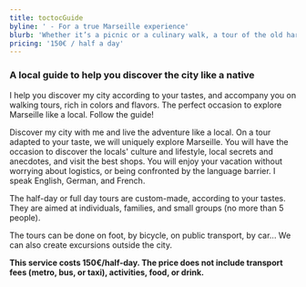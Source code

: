 ```yaml
---
title: toctocGuide
byline: ' - For a true Marseille experience'
blurb: 'Whether it’s a picnic or a culinary walk, a tour of the old harbour or a trip to the surrounding nature - Let me be your guide.'
pricing: '150€ / half a day'
---
```


### A local guide to help you discover the city like a native

I help you discover my city according to your tastes, and accompany you on walking tours, rich in colors and flavors. The perfect occasion to explore Marseille like a local. Follow the guide!  

Discover my city with me and live the adventure like a local. On a tour adapted to your taste, we will uniquely explore Marseille. You will have the occasion to discover the locals' culture and lifestyle, local secrets and anecdotes, and visit the best shops.
You will enjoy your vacation without worrying about logistics, or being confronted by the language barrier. I speak English, German, and French.  

The half-day or full day tours are custom-made, according to your tastes. They are aimed at individuals, families, and small groups (no more than 5 people).  

The tours can be done on foot, by bicycle, on public transport, by car... We can also create excursions outside the city.  

**This service costs 150€/half-day. The price does not include transport fees (metro, bus, or taxi), activities, food, or drink.**